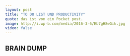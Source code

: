 ```yaml
---
layout: post
title: "TO DO LIST UND PRODUCTIVITY"
quote: das ist von ein Pocket post.
image: http://i.wp-b.com/media/2016-3-6/Eb7gH8wGik.jpg
video: false
---
```


## BRAIN DUMP
